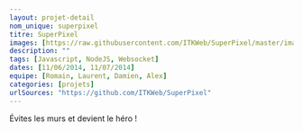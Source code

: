```yaml
---
layout: projet-detail
nom_unique: superpixel
titre: SuperPixel
images: [https://raw.githubusercontent.com/ITKWeb/SuperPixel/master/images/SuperPixelLogo%20-%20Copie.png]
description: ""
tags: [Javascript, NodeJS, Websocket]
dates: [11/06/2014, 11/07/2014]
equipe: [Romain, Laurent, Damien, Alex]
categories: [projets]
urlSources: "https://github.com/ITKWeb/SuperPixel"
---
```

Évites les murs et devient le héro !
